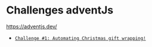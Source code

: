 
# Challenges adventJs 

<a href="https://adventjs.dev/" target="_blank">
    https://adventjs.dev/
</a>

- [`Challenge #1: Automating Christmas gift wrapping!`](docs/giftWrapping.md)